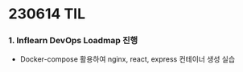 # 230614 TIL
### 1. Inflearn DevOps Loadmap 진행
- Docker-compose 활용하여 nginx, react, express 컨테이너 생성 실습